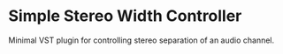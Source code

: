 Simple Stereo Width Controller
===

Minimal VST plugin for controlling stereo separation of an audio channel.